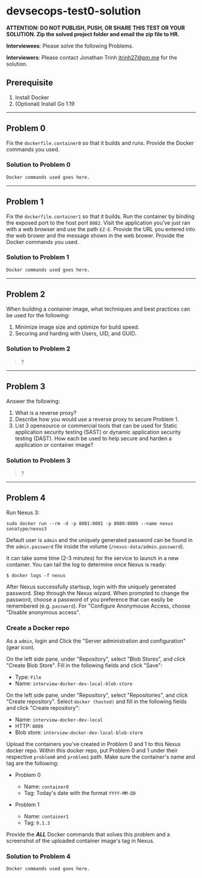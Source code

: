 # devsecops-test0-solution

__ATTENTION: DO NOT PUBLISH, PUSH, OR SHARE THIS TEST OR YOUR SOLUTION. Zip the solved project folder and email the zip file to HR.__

__Interviewees__: Please solve the following Problems.

__Interviewers__: Please contact Jonathan Trinh <jtrinh27@pm.me> for the solution.

## Prerequisite

1. Install Docker
2. (Optional) Install Go 1.19

---

## Problem 0

Fix the `dockerfile.container0` so that it builds and runs.
Provide the Docker commands you used.

### Solution to Problem 0

```bash
Docker commands used goes here.
```

---

## Problem 1

Fix the `dockerfile.container1` so that it builds.
Run the container by binding the exposed port to the host port `8082`.
Visit the application you've just ran with a web browser and use the path `EZ-E`. Provide the URL you entered into the web brower and the message shown in the web brower.
Provide the Docker commands you used.

### Solution to Problem 1

```bash
Docker commands used goes here.
```

---

## Problem 2

When building a container image, what techniques and best practices can be used for the following:

1. Minimize image size and optimize for build speed.
2. Securing and harding with Users, UID, and GUID.

### Solution to Problem 2

> ?

---

## Problem 3

Answer the following:

1. What is a reverse proxy?
2. Describe how you would use a reverse proxy to secure Problem 1.
3. List 3 opensource or commercial tools that can be used for Static application security testing (SAST) or dynamic application security testing (DAST). How each be used to help secure and harden a application or container image?

### Solution to Problem 3

> ?

---

## Problem 4

Run Nexus 3:

`sudo docker run --rm -d -p 8081:8081 -p 8089:8089 --name nexus sonatype/nexus3`

Default user is `admin` and the uniquely generated password can be found in the `admin.password` file inside the volume (`/nexus-data/admin.password`).

It can take some time (2-3 minutes) for the service to launch in a new container. You can tail the log to determine once Nexus is ready:

`$ docker logs -f nexus`

After Nexus successfully startsup, login with the uniquely generated password. Step through the Nexus wizard. When prompted to change the password, choose a password of you preference that can easily be remembered (e.g. `password`). For "Configure Anonymouse Access, choose "Disable anonymous access".

### Create a Docker repo

As a `admin`, login and Click the "Server administration and configuration" (gear icon).

On the left side pane, under "Repository", select "Blob Stores", and click "Create Blob Store". Fill in the following fields and click "Save":

- Type: `File`
- Name: `interview-docker-dev-local-blob-store`

On the left side pane, under "Repository", select "Repositories", and click "Create repository". Select `docker (hosted)` and fill in the following fields and click "Create repository":

- Name: `interview-docker-dev-local`
- HTTP: `8089`
- Blob store: `interview-docker-dev-local-blob-store`

Upload the containers you've created in Problem 0 and 1 to this Nexus docker repo. Within this docker repo, put Problem 0 and 1 under their respective `problem0` and `problem1` path. Make sure the container's name and tag are the following:

- Problem 0
  - Name: `container0`
  - Tag: Today's date with the format `YYYY-MM-DD`

- Problem 1
  - Name: `container1`
  - Tag: `0.1.3`

Provide the ___ALL___ Docker commands that solves this problem and a screenshot of the uploaded container image's tag in Nexus.

### Solution to Problem 4

```bash
Docker commands used goes here.
```

